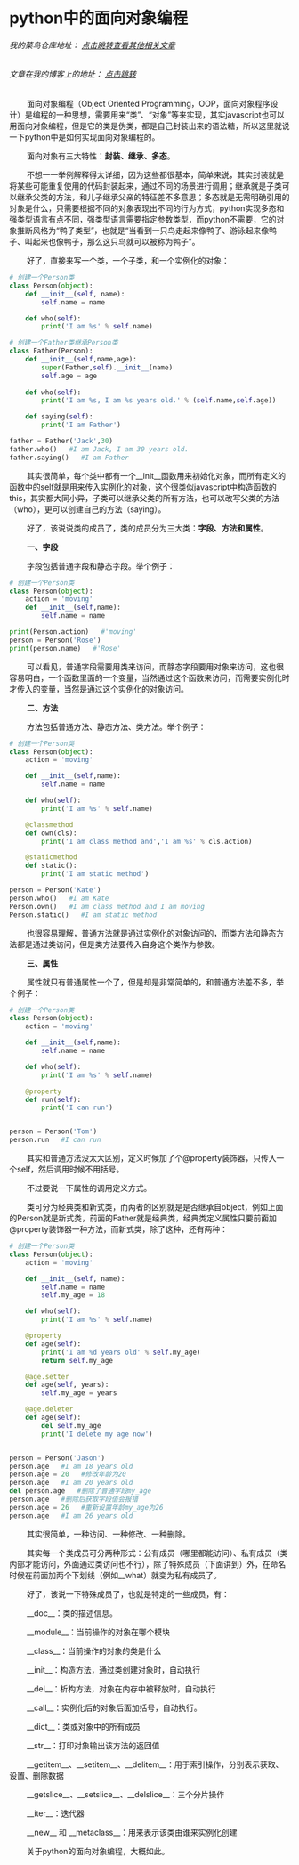 # python中的面向对象编程
###### 我的菜鸟仓库地址： [点击跳转查看其他相关文章](https://github.com/ershing/RookieAngle "菜鸟仓库")
###### 文章在我的博客上的地址： [点击跳转](http://www.ershing.cn/python-oop/ "点击我")

        面向对象编程（Object Oriented Programming，OOP，面向对象程序设计）是编程的一种思想，需要用来“类”、“对象”等来实现，其实javascript也可以用面向对象编程，但是它的类是伪类，都是自己封装出来的语法糖，所以这里就说一下python中是如何实现面向对象编程的。

        面向对象有三大特性：**封装、继承、多态**。

        不想一一举例解释得太详细，因为这些都很基本，简单来说，其实封装就是将某些可能重复使用的代码封装起来，通过不同的场景进行调用；继承就是子类可以继承父类的方法，和儿子继承父亲的特征差不多意思；多态就是无需明确引用的对象是什么，只需要根据不同的对象表现出不同的行为方式，python实现多态和强类型语言有点不同，强类型语言需要指定参数类型，而python不需要，它的对象推断风格为“鸭子类型”，也就是“当看到一只鸟走起来像鸭子、游泳起来像鸭子、叫起来也像鸭子，那么这只鸟就可以被称为鸭子”。

        好了，直接来写一个类，一个子类，和一个实例化的对象：
```python
# 创建一个Person类
class Person(object):
    def __init__(self, name):
        self.name = name

    def who(self):
        print('I am %s' % self.name)

# 创建一个Father类继承Person类
class Father(Person):
    def __init__(self,name,age):
        super(Father,self).__init__(name)
        self.age = age
    
    def who(self):
        print('I am %s, I am %s years old.' % (self.name,self.age))

    def saying(self):
        print('I am Father')

father = Father('Jack',30)
father.who()   #I am Jack, I am 30 years old.
father.saying()   #I am Father
```
        其实很简单，每个类中都有一个__init__函数用来初始化对象，而所有定义的函数中的self就是用来传入实例化的对象，这个很类似javascript中构造函数的this，其实都大同小异，子类可以继承父类的所有方法，也可以改写父类的方法（who），更可以创建自己的方法（saying）。

        好了，该说说类的成员了，类的成员分为三大类：**字段、方法和属性**。

        **一、字段**

        字段包括普通字段和静态字段。举个例子：
```python
# 创建一个Person类
class Person(object):
    action = 'moving'
    def __init__(self,name):
        self.name = name

print(Person.action)   #'moving'
person = Person('Rose')
print(person.name)   #'Rose'
```
        可以看见，普通字段需要用类来访问，而静态字段要用对象来访问，这也很容易明白，一个函数里面的一个变量，当然通过这个函数来访问，而需要实例化时才传入的变量，当然是通过这个实例化的对象访问。

        **二、方法**

        方法包括普通方法、静态方法、类方法。举个例子：
```python
# 创建一个Person类
class Person(object):
    action = 'moving'

    def __init__(self,name):
        self.name = name

    def who(self):
        print('I am %s' % self.name)

    @classmethod
    def own(cls):
        print('I am class method and','I am %s' % cls.action)

    @staticmethod
    def static():
        print('I am static method')

person = Person('Kate')
person.who()   #I am Kate
Person.own()   #I am class method and I am moving
Person.static()   #I am static method
```
        也很容易理解，普通方法就是通过实例化的对象访问的，而类方法和静态方法都是通过类访问，但是类方法要传入自身这个类作为参数。

        **三、属性**

        属性就只有普通属性一个了，但是却是非常简单的，和普通方法差不多，举个例子：
```python
# 创建一个Person类
class Person(object):
    action = 'moving'

    def __init__(self,name):
        self.name = name

    def who(self):
        print('I am %s' % self.name)

    @property
    def run(self):
        print('I can run')


person = Person('Tom')
person.run   #I can run
```
        其实和普通方法没太大区别，定义时候加了个@property装饰器，只传入一个self，然后调用时候不用括号。

        不过要说一下属性的调用定义方式。

        类可分为经典类和新式类，而两者的区别就是是否继承自object，例如上面的Person就是新式类，前面的Father就是经典类，经典类定义属性只要前面加@property装饰器一种方法，而新式类，除了这种，还有两种：
```python
# 创建一个Person类
class Person(object):
    action = 'moving'

    def __init__(self, name):
        self.name = name
        self.my_age = 18

    def who(self):
        print('I am %s' % self.name)

    @property
    def age(self):
        print('I am %d years old' % self.my_age)
        return self.my_age

    @age.setter
    def age(self, years):
        self.my_age = years

    @age.deleter
    def age(self):
        del self.my_age
        print('I delete my age now')


person = Person('Jason')
person.age   #I am 18 years old
person.age = 20   #修改年龄为20
person.age   #I am 20 years old
del person.age   #删除了普通字段my_age
person.age   #删除后获取字段值会报错
person.age = 26   #重新设置年龄my_age为26
person.age   #I am 26 years old
```
        其实很简单，一种访问、一种修改、一种删除。

        其实每一个类成员可分两种形式：公有成员（哪里都能访问）、私有成员（类内部才能访问，外面通过类访问也不行），除了特殊成员（下面讲到）外，在命名时候在前面加两个下划线（例如__what）就变为私有成员了。

        好了，该说一下特殊成员了，也就是特定的一些成员，有：

        \_\_doc\_\_：类的描述信息。

        \_\_module\_\_：当前操作的对象在哪个模块

        \_\_class\_\_：当前操作的对象的类是什么

        \_\_init\_\_：构造方法，通过类创建对象时，自动执行

        \_\_del\_\_：析构方法，对象在内存中被释放时，自动执行

        \_\_call\_\_：实例化后的对象后面加括号，自动执行。

        \_\_dict\_\_：类或对象中的所有成员

        \_\_str\_\_：打印对象输出该方法的返回值

        \_\_getitem\_\_、\_\_setitem\_\_、\_\_delitem\_\_：用于索引操作，分别表示获取、设置、删除数据

        \_\_getslice\_\_、\_\_setslice\_\_、\_\_delslice\_\_：三个分片操作

        \_\_iter\_\_：迭代器

        \_\_new\_\_ 和 \_\_metaclass\_\_：用来表示该类由谁来实例化创建

        关于python的面向对象编程，大概如此。

 
